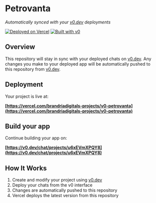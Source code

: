 # Petrovanta 

*Automatically synced with your [v0.dev](https://v0.dev) deployments*

[![Deployed on Vercel](https://img.shields.io/badge/Deployed%20on-Vercel-black?style=for-the-badge&logo=vercel)](https://vercel.com/brandriadigitals-projects/v0-petrovanta)
[![Built with v0](https://img.shields.io/badge/Built%20with-v0.dev-black?style=for-the-badge)](https://v0.dev/chat/projects/u6xEVmXPQY8)

## Overview

This repository will stay in sync with your deployed chats on [v0.dev](https://v0.dev).
Any changes you make to your deployed app will be automatically pushed to this repository from [v0.dev](https://v0.dev).

## Deployment

Your project is live at:

**[https://vercel.com/brandriadigitals-projects/v0-petrovanta](https://vercel.com/brandriadigitals-projects/v0-petrovanta)**

## Build your app

Continue building your app on:

**[https://v0.dev/chat/projects/u6xEVmXPQY8](https://v0.dev/chat/projects/u6xEVmXPQY8)**

## How It Works

1. Create and modify your project using [v0.dev](https://v0.dev)
2. Deploy your chats from the v0 interface
3. Changes are automatically pushed to this repository
4. Vercel deploys the latest version from this repository
